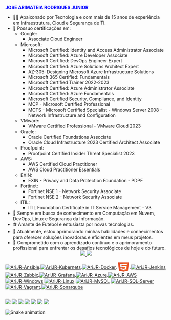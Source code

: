 **<span style="color: blue; font-weight: bold;">JOSE ARIMATEIA RODRIGUES JUNIOR</span>**
<ul style="margin-bottom: 0;">
    <li>👨‍💻 Apaixonado por Tecnologia e com mais de 15 anos de experiência em Infraestrutura, Cloud e Segurança de TI.</li>
    <li>📜 Possuo certificações em:</li>
    <ul style="margin-top: 0;">
        <li>Google:</li>
        <ul style="margin-top: 0;">
            <li>Associate Cloud Engineer</li>
        </ul>
        <li>Microsoft:</li>
        <ul style="margin-top: 0;">
            <li>Microsoft Certified: Identity and Access Administrator Associate</li>
            <li>Microsoft Certified: Azure Developer Associate</li>
            <li>Microsoft Certified: DevOps Engineer Expert</li>
            <li>Microsoft Certified: Azure Solutions Architect Expert</li>
            <li>AZ-305: Designing Microsoft Azure Infrastructure Solutions</li>
            <li>Microsoft 365 Certified: Fundamentals</li>
            <li>Microsoft Certified Trainer 2022-2023</li>
            <li>Microsoft Certified: Azure Administrator Associate</li>
            <li>Microsoft Certified: Azure Fundamentals</li>
            <li>Microsoft Certified Security, Compliance, and Identity</li>
            <li>MCP - Microsoft Certified Professional</li>
            <li>MCTS - Microsoft Certified Specialist - Windows Server 2008 - Network Infrastructure and Configuration</li>
        </ul>
        <li>VMware:</li>
        <ul style="margin-top: 0;">
            <li>VMware Certified Professional - VMware Cloud 2023</li>
        </ul>
        <li>Oracle:</li>
        <ul style="margin-top: 0;">
            <li>Oracle Certified Foundations Associate</li>
            <li>Oracle Cloud Infrastructure 2023 Certified Architect Associate</li>
        </ul>
        <li>Proofpoint:</li>
        <ul style="margin-top: 0;">
            <li>Proofpoint Certified Insider Threat Specialist 2023</li>
        </ul>
        <li>AWS:</li>
        <ul style="margin-top: 0;">
            <li>AWS Certified Cloud Practitioner</li>
            <li>AWS Cloud Practitioner Essentials</li>
        </ul>
        <li>EXIN:</li>
        <ul style="margin-top: 0;">
            <li>EXIN - Privacy and Data Protection Foundation - PDPF</li>
        </ul>
        <li>Fortinet:</li>
        <ul style="margin-top: 0;">
            <li>Fortinet NSE 1 - Network Security Associate</li>
            <li>Fortinet NSE 2 - Network Security Associate</li>
        </ul>
        <li>ITIL:</li>
        <ul style="margin-top: 0;">
            <li>ITIL Foundation Certificate in IT Service Management - V3</li>
        </ul>
    </ul>
    <li>📘 Sempre em busca de conhecimento em Computação em Nuvem, DevOps, Linux e Segurança da Informação.</li>
    <li>⚽ Amante de Futebol e entusiasta por novas tecnologias.</li>
    <li>💼 Atualmente, estou aprimorando minhas habilidades e conhecimentos para oferecer soluções inovadoras e eficientes em meus projetos.</li>
    <li>🌟 Comprometido com o aprendizado contínuo e o aprimoramento profissional para enfrentar os desafios tecnológicos de hoje e do futuro.</li>
</ul>
<div align="center">
  <a href="https://github.com/arijunior2020">
  <img height="180em" src="https://github-readme-stats.vercel.app/api?username=arijunior2020&show_icons=true&theme=merko&include_all_commits=true&count_private=true"/>
  <img height="180em" src="https://github-readme-stats.vercel.app/api/top-langs/?username=arijunior2020&layout=compact&langs_count=7&theme=merko"/>
</div>
<div style="display: inline_block"><br>
  <img align="center" alt="AriJR-Ansible" height="30" width="40" src="https://cdn.icon-icons.com/icons2/3911/PNG/96/ansible_logo_icon_247616.png">
  <img align="center" alt="AriJR-Kubernets" height="30" width="40" src="https://cdn.icon-icons.com/icons2/2699/PNG/96/kubernetes_logo_icon_168359.png">
  <img align="center" alt="AriJR-Docker" height="30" width="40" src="https://cdn.icon-icons.com/icons2/2415/PNG/96/docker_original_wordmark_logo_icon_146557.png">
  <img align="center" alt="AriJR-HTML" height="30" width="40" src="https://raw.githubusercontent.com/devicons/devicon/master/icons/html5/html5-original.svg">
  <img align="center" alt="AriJR-Jenkins" height="30" width="40" src="https://cdn.icon-icons.com/icons2/2699/PNG/96/jenkins_logo_icon_170552.png">
  <img align="center" alt="AriJR-Zabbix" height="30" width="40" src="https://cdn.icon-icons.com/icons2/2699/PNG/512/zabbix_logo_icon_168734.png">
  <img align="center" alt="AriJR-Grafana" height="30" width="40" src="https://cdn.jsdelivr.net/gh/devicons/devicon/icons/grafana/grafana-original.svg">
  <img align="center" alt="AriJR-Azure" height="30" width="40" src="https://cdn.jsdelivr.net/gh/devicons/devicon/icons/azure/azure-original.svg">
  <img align="center" alt="AriJR-AWS" height="30" width="40" src="https://cdn.icon-icons.com/icons2/2407/PNG/96/aws_icon_146074.png">
  <img align="center" alt="AriJR-Windows" height="30" width="40" src="https://cdn.jsdelivr.net/gh/devicons/devicon/icons/windows8/windows8-original.svg">
  <img align="center" alt="AriJR-Linux" height="30" width="40" src="https://www.vectorlogo.zone/logos/linux/linux-icon.svg">
  <img align="center" alt="AriJR-MySQL" height="30" width="40" src="https://cdn.jsdelivr.net/gh/devicons/devicon/icons/mysql/mysql-original-wordmark.svg">
  <img align="center" alt="AriJR-SQL-Server" height="30" width="40" src="https://cdn.icon-icons.com/icons2/512/PNG/96/dbs-sqlserver_icon-icons.com_50903.png">
  <img align="center" alt="AriJR-Vagrant" height="30" width="40" src="https://www.vectorlogo.zone/logos/vagrantup/vagrantup-ar21.svg">
  <img align="center" alt="AriJR-Sonarqube" height="30" width="40" src="https://cdn.icon-icons.com/icons2/3915/PNG/96/sonarqube_logo_icon_249575.png">
  
  </div>
  
  ##
  
  <div>
    <a href="https://www.youtube.com/@arimateiajunior" target="_blank"><img src="https://img.shields.io/badge/YouTube-FF0000?style=for-the-badge&logo=youtube&logoColor=white" target="_blank"></a>
  <a href="https://instagram.com/arimateia.junior_" target="_blank"><img src="https://img.shields.io/badge/-Instagram-%23E4405F?style=for-the-badge&logo=instagram&logoColor=white" target="_blank"></a>
  <a href="https://discord.gg/cv46xchhPr" target="_blank"><img src="https://img.shields.io/badge/Discord-7289DA?style=for-the-badge&logo=discord&logoColor=white" target="_blank"></a> 
  <a href = "mailto:arimateiajunior.tic@gmail.com"><img src="https://img.shields.io/badge/-Gmail-%23333?style=for-the-badge&logo=gmail&logoColor=white" target="_blank"></a>
  <a href="https://www.linkedin.com/in/arimateiajunior" target="_blank"><img src="https://img.shields.io/badge/-LinkedIn-%230077B5?style=for-the-badge&logo=linkedin&logoColor=white" target="_blank"></a> 
     <a href="https://t.me/arimateiajunior" target="_blank"><img src="https://img.shields.io/badge/Telegram-2CA5E0?style=for-the-badge&logo=telegram&logoColor=white" target="_blank"></a> 
     <a href="https://wa.me/5585987764006" target="_blank"><img src="https://img.shields.io/badge/WhatsApp-25D366?style=for-the-badge&logo=whatsapp&logoColor=white" target="_blank"></a> 
 
  ![Snake animation](https://github.com/arijunior2020/arijunior2020/blob/output/github-contribution-grid-snake.svg)
  </div>
